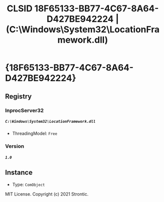 ﻿---
title: "CLSID 18F65133-BB77-4C67-8A64-D427BE942224 | (C:\\Windows\\System32\\LocationFramework.dll)"
excerpt: What is COM-Object CLSID 18F65133-BB77-4C67-8A64-D427BE942224?
---

# {18F65133-BB77-4C67-8A64-D427BE942224}


## Registry


### InprocServer32

##### `C:\Windows\System32\LocationFramework.dll`
* ThreadingModel: `Free`

### Version

##### `1.0`

## Instance

* Type: `ComObject`

MIT License. Copyright (c) 2021 Strontic.


